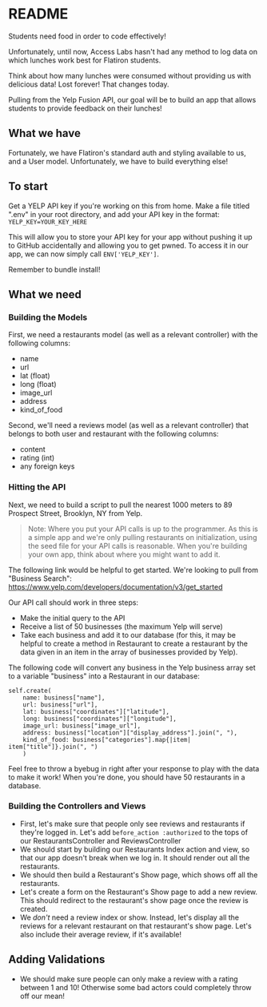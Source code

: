 # README

Students need food in order to code effectively! 

Unfortunately, until now, Access Labs hasn't had any method to log data on which lunches work best for Flatiron students.

Think about how many lunches were consumed without providing us with delicious data! Lost forever! That changes today.

Pulling from the Yelp Fusion API, our goal will be to build an app that allows students to provide feedback on their lunches!

## What we have

Fortunately, we have Flatiron's standard auth and styling available to us, and a User model. Unfortunately, we have to build everything else!

## To start

Get a YELP API key if you're working on this from home. Make a file titled ".env" in your root directory, and add your API key in the format:
`YELP_KEY=YOUR_KEY_HERE`

This will allow you to store your API key for your app without pushing it up to GitHub accidentally and allowing you to get pwned. To access it in our app, we can now simply call `ENV['YELP_KEY']`.

Remember to bundle install!

## What we need

### Building the Models

First, we need a restaurants model (as well as a relevant controller) with the following columns:
* name
* url
* lat (float)
* long (float)
* image_url
* address
* kind_of_food

Second, we'll need a reviews model (as well as a relevant controller) that belongs to both user and restaurant with the following columns: 
* content
* rating (int)
* any foreign keys

### Hitting the API

Next, we need to build a script to pull the nearest 1000 meters to 89 Prospect Street, Brooklyn, NY from Yelp. 

> Note: Where you put your API calls is up to the programmer. As this is a simple app and we're only pulling restaurants on initialization, using the seed file for your API calls is reasonable. When you're building your own app, think about where you might want to add it. 

The following link would be helpful to get started. We're looking to pull from "Business Search": https://www.yelp.com/developers/documentation/v3/get_started

Our API call should work in three steps: 
- Make the initial query to the API
- Receive a list of 50 businesses (the maximum Yelp will serve)
- Take each business and add it to our database (for this, it may be helpful to create a method in Restaurant to create a restaurant by the data given in an item in the array of businesses provided by Yelp).

The following code will convert any business in the Yelp business array set to a variable "business" into a Restaurant in our database:
```.ruby 
self.create(
    name: business["name"], 
    url: business["url"], 
    lat: business["coordinates"]["latitude"], 
    long: business["coordinates"]["longitude"], 
    image_url: business["image_url"], 
    address: business["location"]["display_address"].join(", "), 
    kind_of_food: business["categories"].map{|item| item["title"]}.join(", ")
    )
```

Feel free to throw a byebug in right after your response to play with the data to make it work! When you're done, you should have 50 restaurants in a database.

### Building the Controllers and Views
- First, let's make sure that people only see reviews and restaurants if they're logged in. Let's add `before_action :authorized` to the tops of our RestaurantsController and ReviewsController
- We should start by building our Restaurants Index action and view, so that our app doesn't break when we log in. It should render out all the restaurants.
- We should then build a Restaurant's Show page, which shows off all the restaurants.
- Let's create a form on the Restaurant's Show page to add a new review. This should redirect to the restaurant's show page once the review is created. 
- We *don't* need a review index or show. Instead, let's display all the reviews for a relevant restaurant on that restaurant's show page. Let's also include their average review, if it's available!

## Adding Validations

- We should make sure people can only make a review with a rating between 1 and 10! Otherwise some bad actors could completely throw off our mean!